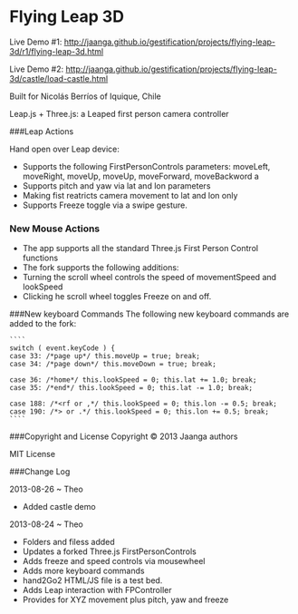 Flying Leap 3D
==============

Live Demo #1: http://jaanga.github.io/gestification/projects/flying-leap-3d/r1/flying-leap-3d.html

Live Demo #2: http://jaanga.github.io/gestification/projects/flying-leap-3d/castle/load-castle.html

Built for Nicolás Berríos of Iquique, Chile

Leap.js + Three.js: a Leaped first person camera controller

###Leap Actions

Hand open over Leap device:
* Supports the following FirstPersonControls parameters: moveLeft, moveRight, moveUp, moveUp, moveForward, moveBackword a
* Supports pitch and yaw via lat and lon parameters
* Making fist reatricts camera movement to lat and lon only
* Supports Freeze toggle via a swipe gesture.

### New Mouse Actions
* The app supports all the standard Three.js First Person Control functions
* The fork supports the following additions:
* Turning the scroll wheel controls the speed of movementSpeed and lookSpeed
* Clicking he scroll wheel toggles Freeze on and off.

###New keyboard Commands
	The following new keyboard commands are added to the fork:
	
	````
	switch ( event.keyCode ) {
	case 33: /*page up*/ this.moveUp = true; break;
	case 34: /*page down*/ this.moveDown = true; break;
	
	case 36: /*home*/ this.lookSpeed = 0; this.lat += 1.0; break;
	case 35: /*end*/ this.lookSpeed = 0; this.lat -= 1.0; break;	

	case 188: /*<rf or ,*/ this.lookSpeed = 0; this.lon -= 0.5; break;
	case 190: /*> or .*/ this.lookSpeed = 0; this.lon += 0.5; break;	
	````

###Copyright and License
Copyright &copy; 2013 Jaanga authors

MIT License

###Change Log

2013-08-26 ~ Theo
* Added castle demo

2013-08-24 ~ Theo
* Folders and filess added
* Updates a forked Three.js FirstPersonControls
* Adds freeze and speed controls via mousewheel
* Adds more keyboard commands
* hand2Go2 HTML/JS file is a test bed.
* Adds Leap interaction with FPController
* Provides for XYZ movement plus pitch, yaw and freeze




